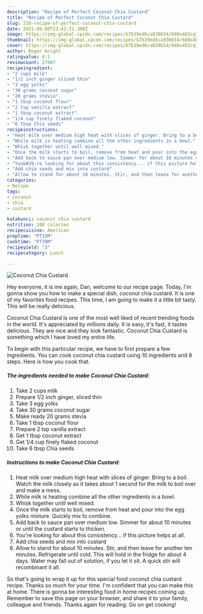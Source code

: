 ```yaml
---
description: "Recipe of Perfect Coconut Chia Custard"
title: "Recipe of Perfect Coconut Chia Custard"
slug: 210-recipe-of-perfect-coconut-chia-custard
date: 2021-06-08T23:42:21.300Z
image: https://img-global.cpcdn.com/recipes/b7b39ed6ca030b54/680x482cq70/coconut-chia-custard-recipe-main-photo.jpg
thumbnail: https://img-global.cpcdn.com/recipes/b7b39ed6ca030b54/680x482cq70/coconut-chia-custard-recipe-main-photo.jpg
cover: https://img-global.cpcdn.com/recipes/b7b39ed6ca030b54/680x482cq70/coconut-chia-custard-recipe-main-photo.jpg
author: Roger Knight
ratingvalue: 4.1
reviewcount: 27087
recipeingredient:
- "2 cups milk"
- "1/2 inch ginger sliced thin"
- "3 egg yolks"
- "30 grams coconut sugar"
- "20 grams stevia"
- "1 tbsp coconut flour"
- "2 tsp vanilla extract"
- "1 tbsp coconut extract"
- "1/4 cup finely flaked coconut"
- "6 tbsp Chia seeds"
recipeinstructions:
- "Heat milk over medium high heat with slices of ginger. Bring to a boil. Watch the milk closely as it takes about 1 second for the milk to boil over and make a mess."
- "While milk is heating combine all the other ingredients in a bowl."
- "Whisk together until well mixed."
- "Once the milk starts to boil, remove from heat and pour into the egg yolks mixture. Quickly mix to combine."
- "Add back to sauce pan over medium low. Simmer for about 10 minutes or until the custard starts to thicken."
- "You&#39;re looking for about this consistency... if this picture helps at all."
- "Add chia seeds and mix into custard"
- "Allow to stand for about 10 minutes. Stir, and then leave for another ten minutes. Refrigerate until cold. This will hold in the fridge for about 4 days. Water may fall out of solution, if you let it sit. A quick stir will recombinant it all."
categories:
- Recipe
tags:
- coconut
- chia
- custard

katakunci: coconut chia custard 
nutrition: 208 calories
recipecuisine: American
preptime: "PT15M"
cooktime: "PT39M"
recipeyield: "3"
recipecategory: Lunch

---
```



![Coconut Chia Custard](https://img-global.cpcdn.com/recipes/b7b39ed6ca030b54/680x482cq70/coconut-chia-custard-recipe-main-photo.jpg)

Hey everyone, it is me again, Dan, welcome to our recipe page. Today, I'm gonna show you how to make a special dish, coconut chia custard. It is one of my favorites food recipes. This time, I am going to make it a little bit tasty. This will be really delicious.

Coconut Chia Custard is one of the most well liked of recent trending foods in the world. It's appreciated by millions daily. It is easy, it's fast, it tastes delicious. They are nice and they look fantastic. Coconut Chia Custard is something which I have loved my entire life.




To begin with this particular recipe, we have to first prepare a few ingredients. You can cook coconut chia custard using 10 ingredients and 8 steps. Here is how you cook that.

<!--inarticleads1-->

##### The ingredients needed to make Coconut Chia Custard:

1. Take 2 cups milk
1. Prepare 1/2 inch ginger, sliced thin
1. Take 3 egg yolks
1. Take 30 grams coconut sugar
1. Make ready 20 grams stevia
1. Take 1 tbsp coconut flour
1. Prepare 2 tsp vanilla extract
1. Get 1 tbsp coconut extract
1. Get 1/4 cup finely flaked coconut
1. Take 6 tbsp Chia seeds




<!--inarticleads2-->

##### Instructions to make Coconut Chia Custard:

1. Heat milk over medium high heat with slices of ginger. Bring to a boil. Watch the milk closely as it takes about 1 second for the milk to boil over and make a mess.
1. While milk is heating combine all the other ingredients in a bowl.
1. Whisk together until well mixed.
1. Once the milk starts to boil, remove from heat and pour into the egg yolks mixture. Quickly mix to combine.
1. Add back to sauce pan over medium low. Simmer for about 10 minutes or until the custard starts to thicken.
1. You&#39;re looking for about this consistency... if this picture helps at all.
1. Add chia seeds and mix into custard
1. Allow to stand for about 10 minutes. Stir, and then leave for another ten minutes. Refrigerate until cold. This will hold in the fridge for about 4 days. Water may fall out of solution, if you let it sit. A quick stir will recombinant it all.




So that's going to wrap it up for this special food coconut chia custard recipe. Thanks so much for your time. I'm confident that you can make this at home. There is gonna be interesting food in home recipes coming up. Remember to save this page on your browser, and share it to your family, colleague and friends. Thanks again for reading. Go on get cooking!
